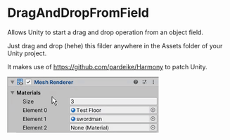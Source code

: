 # DragAndDropFromField
Allows Unity to start a drag and drop operation from an object field.

Just drag and drop (hehe) this filder anywhere in the Assets folder of your Unity project.

It makes use of https://github.com/pardeike/Harmony to patch Unity.

![Short video showing the feature](example.gif)

